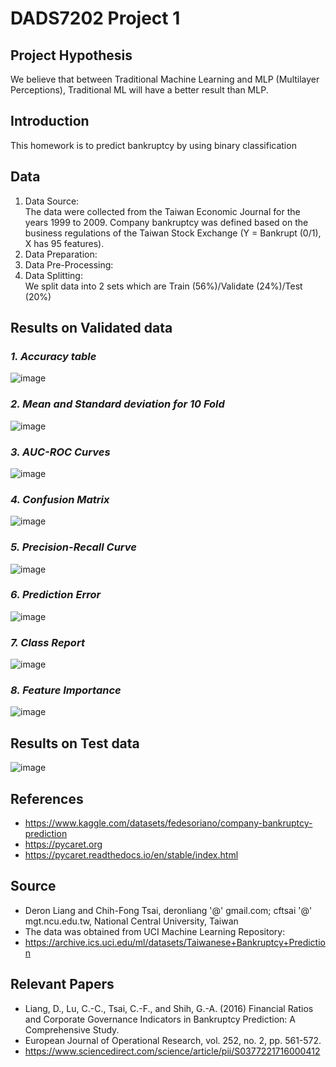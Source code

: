 # DADS7202 Project 1

## Project Hypothesis
We believe that between Traditional Machine Learning and MLP (Multilayer Perceptions), Traditional ML will have a better result than MLP. 

## Introduction
This homework is to predict bankruptcy by using binary classification  

## Data
1. Data Source:\
    The data were collected from the Taiwan Economic Journal for the years 1999 to 2009.
    Company bankruptcy was defined based on the business regulations of the Taiwan Stock Exchange 
    (Y = Bankrupt (0/1), X has 95 features). 
2. Data Preparation: 
3. Data Pre-Processing: 
4. Data Splitting:\
    We split data into 2 sets which are Train (56%)/Validate (24%)/Test (20%) 

## Results on Validated data
 ### ___1.  Accuracy table___
![image](https://user-images.githubusercontent.com/88021144/189294004-9ff55d08-5745-4f91-922d-8e236777ab82.png)
 ### ___2.  Mean and Standard deviation for 10 Fold___
 ![image](https://user-images.githubusercontent.com/88021144/189295088-9d3e053a-22cf-486a-9036-27d1635dff8a.png)
 ### ___3.  AUC-ROC Curves___
 ![image](https://user-images.githubusercontent.com/88021144/189295134-132476c8-a55d-4dac-b3cc-83011339ce4c.png)
 ### ___4.  Confusion Matrix___
 ![image](https://user-images.githubusercontent.com/88021144/189295159-ad7a5709-41c0-426b-97cf-7860db97ec5c.png)
 ### ___5.  Precision-Recall Curve___
 ![image](https://user-images.githubusercontent.com/88021144/189295211-9d55a3ad-8d00-4a76-ba65-7b0551a074f9.png)
 ### ___6.  Prediction Error___
 ![image](https://user-images.githubusercontent.com/88021144/189295243-33696410-882c-4bf2-b99e-0bdd9fdf9748.png)
 ### ___7.  Class Report___
 ![image](https://user-images.githubusercontent.com/88021144/189295264-676e80eb-ef4d-410d-a8ee-2a1b2b9c3473.png)
### ___8.  Feature Importance___
![image](https://user-images.githubusercontent.com/88021144/189295289-a97d55eb-c1c3-4c78-953d-1f55e1e3e45c.png)
## Results on Test  data
![image](https://user-images.githubusercontent.com/88021144/189296152-840d88f7-3313-40fa-8f59-2bbaef06dec7.png)

## References
- <https://www.kaggle.com/datasets/fedesoriano/company-bankruptcy-prediction>
- <https://pycaret.org>
- <https://pycaret.readthedocs.io/en/stable/index.html>

## Source
- Deron Liang and Chih-Fong Tsai, deronliang '@' gmail.com; cftsai '@' mgt.ncu.edu.tw, National Central University, Taiwan 
- The data was obtained from UCI Machine Learning Repository:
- <https://archive.ics.uci.edu/ml/datasets/Taiwanese+Bankruptcy+Prediction>

## Relevant Papers 
- Liang, D., Lu, C.-C., Tsai, C.-F., and Shih, G.-A. (2016) Financial Ratios and Corporate Governance Indicators in Bankruptcy Prediction: A Comprehensive Study.
- European Journal of Operational Research, vol. 252, no. 2, pp. 561-572. 
- <https://www.sciencedirect.com/science/article/pii/S0377221716000412>

